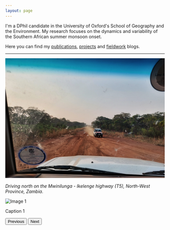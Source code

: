 ```yaml
---
layout: page
---
```


I'm a DPhil candidate in the University of Oxford's School of Geography and the Environment. My research focuses on the dynamics and variability of the Southern African summer monsoon onset.

Here you can find my [publications](https://charlesknight1.github.io/publications/), [projects](https://charlesknight1.github.io/projects/) and [fieldwork](https://charlesknight1.github.io/fieldwork/) blogs.

___

![Road in NW Zambia](/assets/20220924_174005-01.jpeg)


*Driving north on the Mwinilunga - Ikelenge highway (T5), North-West Province, Zambia.*

<div id="carousel">
  <img id="carouselImage" src="image1.jpg" alt="Image 1">
  <p id="carouselCaption">Caption 1</p>
</div>

<button id="prevButton">Previous</button>
<button id="nextButton">Next</button>

<script>
var images = [
  {src: "/assets/20220924_174005-01.jpeg", caption: "Caption 1"},
  {src: "/assets/20221008_174707.jpg", caption: "Caption 2"},
  {src: "/assets/20221028_181128.jpg", caption: "Caption 3"},
  {src: "/assets/kapex/20240105_193617.jpg", caption: "Caption 4"},
  {src: "/assets/kapex/20240108_191139.jpg", caption: "Caption 5"}
];
var currentIndex = Math.floor(Math.random() * images.length);

function showImage() {
  document.getElementById("carouselImage").src = images[currentIndex].src;
  document.getElementById("carouselCaption").textContent = images[currentIndex].caption;
}

function showNextImage() {
  currentIndex = (currentIndex < images.length - 1) ? currentIndex + 1 : 0;
  showImage();
}

document.getElementById("prevButton").addEventListener("click", function() {
  currentIndex = (currentIndex > 0) ? currentIndex - 1 : images.length - 1;
  showImage();
});

document.getElementById("nextButton").addEventListener("click", showNextImage);

// Automatically advance to the next image every 3 seconds
setInterval(showNextImage, 3000);

// Show a random image when the page loads
showImage();
</script>
